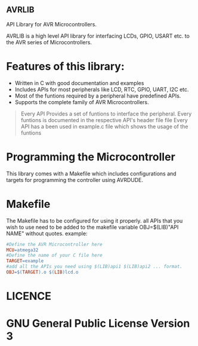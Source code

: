 ## AVRLIB
API Library for AVR Microcontrollers.

AVRLIB is a high level API library for interfacing LCDs, GPIO, USART etc. to the AVR series of Microcontrollers.
# Features of this library:

  - Written in C with good documentation and examples
  - Includes APIs for most peripherals like LCD, RTC, GPIO, UART, I2C etc.
  - Most of the funtions required by a peripheral have predefined APIs.
  - Supports the complete family of AVR Microcontrollers.

> Every API Provides a set of funtions to interface the peripheral.
> Every funtions is documented in the respective API's header file file
> Every API has a been used in example.c file which shows the usage of the funtions

# Programming the Microcontroller
This library comes with a Makefile which includes configurations and targets for programming the controller using AVRDUDE.

# Makefile
The Makefile has to be configured for using it properly.
all APIs that you wish to use need to be added to the makefile variable OBJ=$(LIB)"API NAME" without quotes. 
example:
```Makefile
#Define the AVR Microcontroller here                                                             
MCU=atmega32                                                                                            
#Define the name of your C file here                                                             
TARGET=example
#add all the APIs you need using $(LIB)api1 $(LIB)api2 ... format.
OBJ=$(TARGET).o $(LIB)lcd.o
```
# LICENCE
# GNU General Public License Version 3


